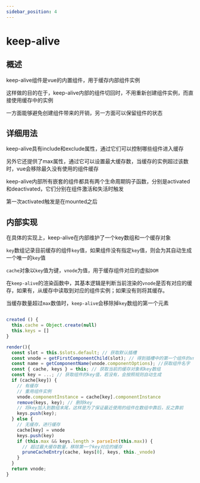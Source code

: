 ```yaml
---
sidebar_position: 4
---
```


# keep-alive

## 概述

keep-alive组件是vue的内置组件，用于缓存内部组件实例

这样做的目的在于，keep-alive内部的组件切回时，不用重新创建组件实例，而直接使用缓存中的实例

一方面能够避免创建组件带来的开销，另一方面可以保留组件的状态

## 详细用法

keep-alive具有include和exclude属性，通过它们可以控制哪些组件进入缓存

另外它还提供了max属性，通过它可以设置最大缓存数，当缓存的实例超过该数时，vue会移除最久没有使用的组件缓存

keep-alive内部所有嵌套的组件都具有两个生命周期钩子函数，分别是activated和deactivated，它们分别在组件激活和失活时触发

第一次activated触发是在mounted之后

## 内部实现

在具体的实现上，keep-alive在内部维护了一个key数组和一个缓存对象

`key`数组记录目前缓存的组件`key`值，如果组件没有指定`key`值，则会为其自动生成一个唯一的`key`值

`cache`对象以`key`值为键，`vnode`为值，用于缓存组件对应的虚拟`DOM`

在`keep-alive`的渲染函数中，其基本逻辑是判断当前渲染的`vnode`是否有对应的缓存，如果有，从缓存中读取到对应的组件实例；如果没有则将其缓存。

当缓存数量超过`max`数值时，`keep-alive`会移除掉`key`数组的第一个元素

```js

created () {
  this.cache = Object.create(null)
  this.keys = []
}

render(){
  const slot = this.$slots.default; // 获取默认插槽
  const vnode = getFirstComponentChild(slot); // 得到插槽中的第一个组件的vnode
  const name = getComponentName(vnode.componentOptions); //获取组件名字
  const { cache, keys } = this; // 获取当前的缓存对象和key数组
  const key = ...; // 获取组件的key值，若没有，会按照规则自动生成
  if (cache[key]) {
    // 有缓存
    // 重用组件实例
    vnode.componentInstance = cache[key].componentInstance
    remove(keys, key); // 删除key
    // 将key加入到数组末尾，这样是为了保证最近使用的组件在数组中靠后，反之靠前
    keys.push(key); 
  } else {
    // 无缓存，进行缓存
    cache[key] = vnode
    keys.push(key)
    if (this.max && keys.length > parseInt(this.max)) {
      // 超过最大缓存数量，移除第一个key对应的缓存
      pruneCacheEntry(cache, keys[0], keys, this._vnode)
    }
  }
  return vnode;
}
```